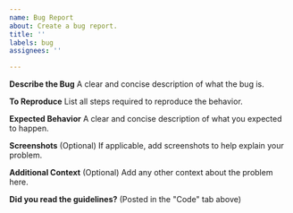 ```yaml
---
name: Bug Report
about: Create a bug report.
title: ''
labels: bug
assignees: ''

---
```


**Describe the Bug**
A clear and concise description of what the bug is.


**To Reproduce**
List all steps required to reproduce the behavior.


**Expected Behavior**
A clear and concise description of what you expected to happen.


**Screenshots** (Optional)
If applicable, add screenshots to help explain your problem.


**Additional Context** (Optional)
Add any other context about the problem here.


**Did you read the guidelines?** (Posted in the "Code" tab above)
